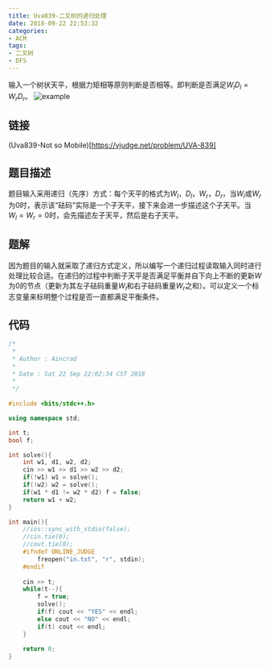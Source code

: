 ```yaml
---
title: Uva839-二叉树的递归处理
date: 2018-09-22 22:53:32
categories:
- ACM
tags:
- 二叉树
- DFS
---
```

输入一个树状天平，根据力矩相等原则判断是否相等。即判断是否满足$W_lD_l=W_rD_r$。
![example](/tree.png)
<!--more-->
## 链接
(Uva839-Not so Mobile)[https://vjudge.net/problem/UVA-839]
## 题目描述
题目输入采用递归（先序）方式：每个天平的格式为$W_l$，$D_l$，$W_r$，$D_r$，当$W_l$或$W_r$为$0$时，表示该“砝码”实际是一个子天平，接下来会进一步描述这个子天平。当$W_l=W_r=0$时，会先描述左子天平，然后是右子天平。
## 题解
因为题目的输入就采取了递归方式定义，所以编写一个递归过程读取输入同时进行处理比较合适。在递归的过程中判断子天平是否满足平衡并自下向上不断的更新$W$为$0$的节点（更新为其左子砝码重量$W_l$和右子砝码重量$W_r$之和）。可以定义一个标志变量来标明整个过程是否一直都满足平衡条件。
## 代码
```C++
/*
 *
 * Author : Aincrad
 *
 * Date : Sat 22 Sep 22:02:34 CST 2018
 *
 */
 
#include <bits/stdc++.h>

using namespace std;

int t;
bool f;

int solve(){
    int w1, d1, w2, d2;
    cin >> w1 >> d1 >> w2 >> d2;
    if(!w1) w1 = solve();
    if(!w2) w2 = solve();
    if(w1 * d1 != w2 * d2) f = false;
    return w1 + w2;
}

int main(){
    //ios::sync_with_stdio(false);
    //cin.tie(0);
    //cout.tie(0);
    #ifndef ONLINE_JUDGE
        freopen("in.txt", "r", stdin);
    #endif
    
    cin >> t;
    while(t--){
        f = true;
        solve();
        if(f) cout << "YES" << endl;
        else cout << "NO" << endl;
        if(t) cout << endl;
    }
    
    return 0;
}
```